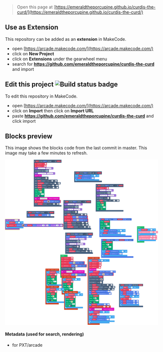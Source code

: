  


> Open this page at [https://emeraldtheporcupine.github.io/curdis-the-curd/](https://emeraldtheporcupine.github.io/curdis-the-curd/)

## Use as Extension

This repository can be added as an **extension** in MakeCode.

* open [https://arcade.makecode.com/](https://arcade.makecode.com/)
* click on **New Project**
* click on **Extensions** under the gearwheel menu
* search for **https://github.com/emeraldtheporcupine/curdis-the-curd** and import

## Edit this project ![Build status badge](https://github.com/emeraldtheporcupine/curdis-the-curd/workflows/MakeCode/badge.svg)

To edit this repository in MakeCode.

* open [https://arcade.makecode.com/](https://arcade.makecode.com/)
* click on **Import** then click on **Import URL**
* paste **https://github.com/emeraldtheporcupine/curdis-the-curd** and click import

## Blocks preview

This image shows the blocks code from the last commit in master.
This image may take a few minutes to refresh.

![A rendered view of the blocks](https://github.com/emeraldtheporcupine/curdis-the-curd/raw/master/.github/makecode/blocks.png)

#### Metadata (used for search, rendering)

* for PXT/arcade
<script src="https://makecode.com/gh-pages-embed.js"></script><script>makeCodeRender("{{ site.makecode.home_url }}", "{{ site.github.owner_name }}/{{ site.github.repository_name }}");</script>
